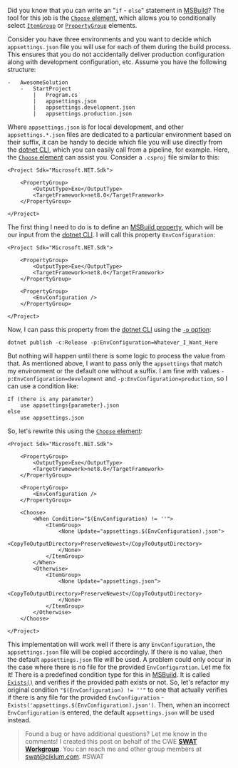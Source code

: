 Did you know that you can write an "`if` - `else`" statement in [MSBuild](https://learn.microsoft.com/en-us/visualstudio/msbuild/msbuild-reference)? The tool for this job is the [`Choose` element](https://learn.microsoft.com/en-us/visualstudio/msbuild/choose-element-msbuild), which allows you to conditionally select [`ItemGroup`](https://learn.microsoft.com/en-us/visualstudio/msbuild/itemgroup-element-msbuild) or [`PropertyGroup`](https://learn.microsoft.com/en-us/visualstudio/msbuild/propertygroup-element-msbuild) elements.

Consider you have three environments and you want to decide which `appsettings.json` file you will use for each of them during the build process. This ensures that you do not accidentally deliver production configuration along with development configuration, etc. Assume you have the following structure:
```
-   AwesomeSolution
    -   StartProject
        |   Program.cs
        |   appsettings.json
        |   appsettings.development.json
        |   appsettings.production.json
```

Where `appsettings.json` is for local development, and other `appsettings.*.json` files are dedicated to a particular environment based on their suffix, it can be handy to decide which file you will use directly from the [dotnet CLI](https://learn.microsoft.com/en-us/dotnet/core/tools/), which you can easily call from a pipeline, for example. Here, the [`Choose` element](https://learn.microsoft.com/en-us/visualstudio/msbuild/choose-element-msbuild) can assist you. Consider a `.csproj` file similar to this:

```
<Project Sdk="Microsoft.NET.Sdk">

	<PropertyGroup>
		<OutputType>Exe</OutputType>
		<TargetFramework>net8.0</TargetFramework>
	</PropertyGroup>

</Project>
```

The first thing I need to do is to define an [MSBuild property](https://learn.microsoft.com/en-us/visualstudio/msbuild/msbuild-properties), which will be our input from the [dotnet CLI](https://learn.microsoft.com/en-us/dotnet/core/tools/). I will call this property `EnvConfiguration`:

```
<Project Sdk="Microsoft.NET.Sdk">

	<PropertyGroup>
		<OutputType>Exe</OutputType>
		<TargetFramework>net8.0</TargetFramework>
	</PropertyGroup>

 	<PropertyGroup>
		<EnvConfiguration />
	</PropertyGroup>

</Project>
```

Now, I can pass this property from the [dotnet CLI](https://learn.microsoft.com/en-us/dotnet/core/tools/) using the [`-p` option](https://learn.microsoft.com/en-us/dotnet/core/tools/dotnet-publish#msbuild):
```
dotnet publish -c:Release -p:EnvConfiguration=Whatever_I_Want_Here
```
But nothing will happen until there is some logic to process the value from that. As mentioned above, I want to pass only the `appsettings` that match my environment or the default one without a suffix. I am fine with values `-p:EnvConfiguration=development` and `-p:EnvConfiguration=production`, so I can use a condition like:
```
If (there is any parameter)
    use appsettings{parameter}.json
else
    use appsettings.json
```
So, let's rewrite this using the [`Choose` element](https://learn.microsoft.com/en-us/visualstudio/msbuild/choose-element-msbuild):
```
<Project Sdk="Microsoft.NET.Sdk">

	<PropertyGroup>
		<OutputType>Exe</OutputType>
		<TargetFramework>net8.0</TargetFramework>
	</PropertyGroup>

	<PropertyGroup>
		<EnvConfiguration />
	</PropertyGroup>

	<Choose>
		<When Condition="$(EnvConfiguration) != ''">
			<ItemGroup>
				<None Update="appsettings.$(EnvConfiguration).json">
					<CopyToOutputDirectory>PreserveNewest</CopyToOutputDirectory>
				</None>
			</ItemGroup>
		</When>
		<Otherwise>
			<ItemGroup>
				<None Update="appsettings.json">
					<CopyToOutputDirectory>PreserveNewest</CopyToOutputDirectory>
				</None>
			</ItemGroup>
		</Otherwise>
	</Choose>

</Project>
```
This implementation will work well if there is any `EnvConfiguration`, the `appsettings.json` file will be copied accordingly. If there is no value, then the default `appsettings.json` file will be used. A problem could only occur in the case where there is no file for the provided `EnvConfiguration`. Let me fix it! There is a predefined condition type for this in [MSBuild](https://learn.microsoft.com/en-us/visualstudio/msbuild/msbuild-reference). It is called [`Exists()`](https://learn.microsoft.com/en-us/visualstudio/msbuild/msbuild-conditions) and verifies if the provided path exists or not. So, let's refactor my original condition `"$(EnvConfiguration) != ''"` to one that actually verifies if there is any file for the provided `EnvConfiguration` - `Exists('appsettings.$(EnvConfiguration).json')`. Then, when an incorrect `EnvConfiguration` is entered, the default `appsettings.json` will be used instead.

> Found a bug or have additional questions? Let me know in the comments! I created this post on behalf of the CWE [**SWAT Workgroup**](https://wiki.ciklum.net/display/CGNA/SWAT+Workgroup). You can reach me and other group members at swat@ciklum.com. #SWAT